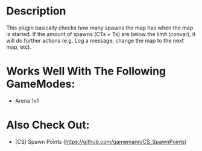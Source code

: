 # Description
This plugin basically checks how many spawns the map has when the map is started. If the amount of spawns (CTs + Ts) are below the limit (convar), it will do further actions (e.g. Log a message, change the map to the next map, etc).

# Works Well With The Following GameModes:
* Arena 1v1

# Also Check Out:
* [CS] Spawn Points (https://github.com/gamemann/CS_SpawnPoints)

